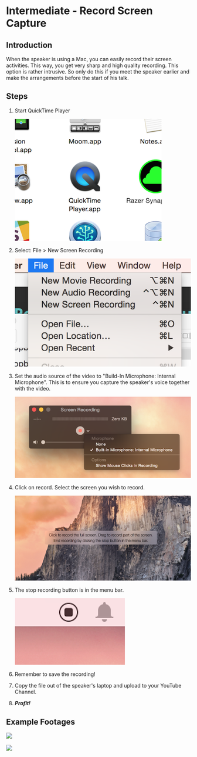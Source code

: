 # Intermediate - Record Screen Capture

## Introduction

When the speaker is using a Mac, you can easily record their screen activities. This way, you get very sharp and high quality recording. This option is rather intrusive. So only do this if you meet the speaker earlier and make the arrangements before the start of his talk.

## Steps
1. Start QuickTime Player

	![](images/01_start_quicktime_player.png)

2. Select: File > New Screen Recording

	![](images/02_new_screen_recording.png)

3. Set the audio source of the video to "Build-In Microphone: Internal Microphone". This is to ensure you capture the speaker's voice together with the video.

	![](images/03_audio_source.png)

4. Click on record. Select the screen you wish to record.

	![](images/04_select_screen.png)

5. The stop recording button is in the menu bar.

	![](images/05_stop_recording.png)

6. Remember to save the recording!

7. Copy the file out of the speaker's laptop and upload to your YouTube Channel.

8. ***Profit!***

## Example Footages

[![](http://img.youtube.com/vi/eiYIq0QoWI8/0.jpg)](http://www.youtube.com/watch?v=eiYIq0QoWI8)

[![](http://img.youtube.com/vi/H3NC6xXPm9A/0.jpg)](http://www.youtube.com/watch?v=H3NC6xXPm9A)